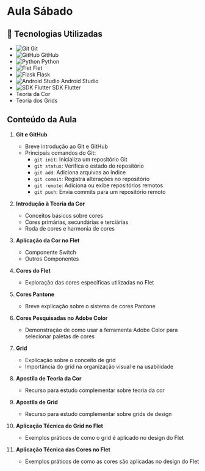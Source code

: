 # Aula Sábado

## 🚀 Tecnologias Utilizadas
- ![Git](https://img.icons8.com/color/48/000000/git.png) Git
- ![GitHub](https://img.icons8.com/ios-filled/50/000000/github.png) GitHub
- ![Python](https://img.icons8.com/color/48/000000/python.png) Python
- ![Flet](https://img.icons8.com/color/48/000000/visual-studio-code-2019.png) Flet
- ![Flask](https://img.icons8.com/ios-filled/50/000000/flask.png) Flask
- ![Android Studio](https://img.icons8.com/color/48/000000/android-os.png) Android Studio
- ![SDK Flutter](https://img.icons8.com/color/48/000000/flutter.png) SDK Flutter
- Teoria da Cor
- Teoria dos Grids

## Conteúdo da Aula

1. **Git e GitHub**
   - Breve introdução ao Git e GitHub
   - Principais comandos do Git:
     - `git init`: Inicializa um repositório Git
     - `git status`: Verifica o estado do repositório
     - `git add`: Adiciona arquivos ao índice
     - `git commit`: Registra alterações no repositório
     - `git remote`: Adiciona ou exibe repositórios remotos
     - `git push`: Envia commits para um repositório remoto

2. **Introdução à Teoria da Cor**
   - Conceitos básicos sobre cores
   - Cores primárias, secundárias e terciárias
   - Roda de cores e harmonia de cores

3. **Aplicação da Cor no Flet**
   - Componente Switch
   - Outros Componentes

4. **Cores do Flet**
   - Exploração das cores específicas utilizadas no Flet

5. **Cores Pantone**
   - Breve explicação sobre o sistema de cores Pantone

6. **Cores Pesquisadas no Adobe Color**
   - Demonstração de como usar a ferramenta Adobe Color para selecionar paletas de cores

7. **Grid**
   - Explicação sobre o conceito de grid
   - Importância do grid na organização visual e na usabilidade

8. **Apostila de Teoria da Cor**
   - Recurso para estudo complementar sobre teoria da cor

9. **Apostila de Grid**
   - Recurso para estudo complementar sobre grids de design

10. **Aplicação Técnica do Grid no Flet**
    - Exemplos práticos de como o grid é aplicado no design do Flet

11. **Aplicação Técnica das Cores no Flet**
    - Exemplos práticos de como as cores são aplicadas no design do Flet
